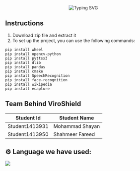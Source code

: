 <div align="center">
  <img src="https://readme-typing-svg.herokuapp.com?font=Poppins&weight=600&size=28&duration=3500&pause=500&color=72c377&center=true&vCenter=true&width=435&lines=Aptech+Vison+2023;Team+Humanoid+Robot;" alt="Typing SVG" />
</div>

## Instructions
1. Download zip file and extract it
2. To set up the project, you can use the following commands:
```
pip install wheel
pip install opencv-python
pip install pyttsx3
pip install dlib
pip install pandas
pip install cmake
pip install SpeechRecognition 
pip install face-recognition
pip install wikipedia
pip install ecapture

```

## Team Behind ViroShield

| Student Id | Student Name |
| ------------- | ------------- |
| Student1413931 | Mohammad Shayan |
| Student1413950 | Shahmeer Fareed  |

## ⚙️ Language we have used:
<p align="left">
  <img src="https://img.shields.io/badge/Python-3776AB?style=for-the-badge&logo=python&logoColor=white">
</p>

